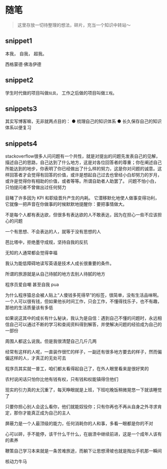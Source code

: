 # 随笔

> 这里存放一切待整理的想法，碎片，充当一个知识中转站～


## snippet1
本我， 自我， 超我。

西格蒙德·佛洛伊德

## snippet2
学生时代做的项目叫做`玩具`，
工作之后做的项目叫做`工程`。

## snippets3
其实写博客嘛，无非就两点目的：
● 梳理自己的知识体系
● 长久保存自己的知识体系以便复习

## snippets4
stackoverflow很多人问问题有一个共性，就是对提出的问题先发表自己的见解，描述自己的思路，自己达到了什么地方，这是对各位回答者的尊重；你在阐述自己所能达到的地步，你表明了你已经做出了什么样的努力，这是你对问题的诚意。这样回答者才会觉得有回答的价值，或许是想起自己过去也曾经小白却努力的岁月，或许是觉得你有相助的价值，或者等等。所谓自助者人助罢了。
问题不怕小白，只怕提问者不曾做出过任何努力


目睹了许多因为 KPI 和职级晋升产生的内耗。 它潜移默化地使人做事变得功利，它就像一把声音在你做事的时候默默地提醒你：要把事情做大。

不是每个人都有表达欲，但很多有表达欲的人不敢表达，因为在担心一些不应该担心的问题

一个有思想、不会表达的人，就等于没有思想的人

芭比塔中，拒绝墨守成规，坚持自我的反抗

无知的人通常都会觉得幸福 

我认为能低障碍地读写英语是技术人成长很重要的条件。

所谓的旅游就是从自己待腻的地方去别人待腻的地方

程序员爱自嘲 甚至自我 pua

为什么程序猿总会被人贴上“人傻钱多死得早”的标签，很简单，没有生活品味啊。一个人可以很有钱，但如果他长时间工作，只会工作，不懂得找乐子，也不有趣，那他的生活质量该有多低

如果说这其中的成长有什么秘诀，我认为是自信：遇到自己不懂的问题时，永远相信自己可以通过不断的学习和查阅资料得到解答，并使解决问题的经验成为自己的一部份

周围人都这么说我。但是我很清楚自己几斤几两

经常有这样的人呢，一直装作很忙的样子，一副还有很多地方要去的样子，然而偏偏这样的人，才真正的无处可去

程序员其实就一普工，咱们都太看得起自己了，在外人眼里看来是很好笑的

农村说闲话只怕你比他有钱有权，只有钱和权能镇得住他们

现实的引力真的太沉重了，每天睁眼就是上班，下班吃晚饭稍微晃悠一下就该睡觉了

只要你担心别人会这么看你，他们就能奴役你；只有你再也不再从自身之外寻求肯定，那你才能真正成为自己的主人

屏蔽力是一个人最顶级的能力，任何消耗你的人和事，多看一眼都是你的不对

心可以碎，手不能停，该干什么干什么，在崩溃中继续前进，这是一个成年人该有的素养

鞭策自己学习本来就是一条苦难旅途，而躺下让思想滑坡也就是掏出手机那一瞬间

核动力牛马
